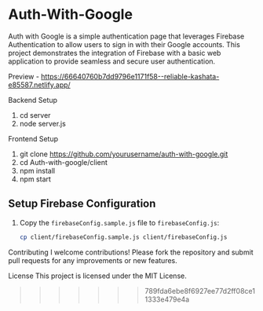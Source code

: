 # Auth-With-Google
Auth with Google is a simple authentication page that leverages Firebase Authentication to allow users to sign in with their Google accounts. This project demonstrates the integration of Firebase with a basic web application to provide seamless and secure user authentication.

Preview - https://66640760b7dd9796e1171f58--reliable-kashata-e85587.netlify.app/

Backend Setup
1. cd server
2. node server.js

Frontend Setup
1. git clone https://github.com/yourusername/auth-with-google.git
2. cd Auth-with-google/client
3. npm install
4. npm start


## Setup Firebase Configuration

1. Copy the `firebaseConfig.sample.js` file to `firebaseConfig.js`:
   ```bash
   cp client/firebaseConfig.sample.js client/firebaseConfig.js


Contributing
I welcome contributions! Please fork the repository and submit pull requests for any improvements or new features.

License
This project is licensed under the MIT License.





>>>>>>> 789fda6ebe8f6927ee77d2ff08ce11333e479e4a

